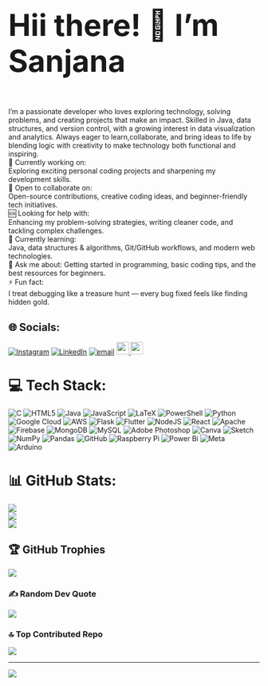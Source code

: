 <h1 style="font-size: 60px; font-weight: bold;">Hii there! 👋 I’m Sanjana</h1>
<br>I’m a passionate developer who loves exploring technology, solving problems, and creating projects that make an impact. Skilled in Java, data structures, and version control, with a growing interest in data visualization and analytics. Always eager to learn,collaborate, and bring ideas to life by blending logic with creativity to make technology both functional and inspiring.<br> 🔭 Currently working on:<br>Exploring exciting personal coding projects and sharpening my development skills.<br>🤝 Open to collaborate on:<br>Open-source contributions, creative coding ideas, and beginner-friendly tech initiatives.<br>🆘 Looking for help with:<br>Enhancing my problem-solving strategies, writing cleaner code, and tackling complex challenges.<br>🌱 Currently learning:<br>Java, data structures & algorithms, Git/GitHub workflows, and modern web technologies.<br>💬 Ask me about: Getting started in programming, basic coding tips, and the best resources for beginners.<br>⚡ Fun fact:<br>I treat debugging like a treasure hunt — every bug fixed feels like finding hidden gold.

## 🌐 Socials:
[![Instagram](https://img.shields.io/badge/Instagram-%23E4405F.svg?logo=Instagram&logoColor=white)](https://instagram.com/sanj_ana27_02) [![LinkedIn](https://img.shields.io/badge/LinkedIn-%230077B5.svg?logo=linkedin&logoColor=white)](https://linkedin.com/in/sanjana-n-a99b35371) [![email](https://img.shields.io/badge/Email-D14836?logo=gmail&logoColor=white)](mailto:eng22cs0151@dsu.edu.in) 
<a href="https://leetcode.com/YOUR_LEETCODE_USERNAME/">
  <img height="25" src="https://img.shields.io/badge/LeetCode-FFA116?style=for-the-badge&logo=leetcode&logoColor=black">
</a>
<a href="https://auth.geeksforgeeks.org/user/YOUR_GFG_USERNAME/profile">
  <img height="25" src="https://img.shields.io/badge/GeeksforGeeks-2F8D46?style=for-the-badge&logo=geeksforgeeks&logoColor=white">
</a>





# 💻 Tech Stack:
![C](https://img.shields.io/badge/c-%2300599C.svg?style=for-the-badge&logo=c&logoColor=white) ![HTML5](https://img.shields.io/badge/html5-%23E34F26.svg?style=for-the-badge&logo=html5&logoColor=white) ![Java](https://img.shields.io/badge/java-%23ED8B00.svg?style=for-the-badge&logo=openjdk&logoColor=white) ![JavaScript](https://img.shields.io/badge/javascript-%23323330.svg?style=for-the-badge&logo=javascript&logoColor=%23F7DF1E) ![LaTeX](https://img.shields.io/badge/latex-%23008080.svg?style=for-the-badge&logo=latex&logoColor=white) ![PowerShell](https://img.shields.io/badge/PowerShell-%235391FE.svg?style=for-the-badge&logo=powershell&logoColor=white) ![Python](https://img.shields.io/badge/python-3670A0?style=for-the-badge&logo=python&logoColor=ffdd54) ![Google Cloud](https://img.shields.io/badge/GoogleCloud-%234285F4.svg?style=for-the-badge&logo=google-cloud&logoColor=white) ![AWS](https://img.shields.io/badge/AWS-%23FF9900.svg?style=for-the-badge&logo=amazon-aws&logoColor=white) ![Flask](https://img.shields.io/badge/flask-%23000.svg?style=for-the-badge&logo=flask&logoColor=white) ![Flutter](https://img.shields.io/badge/Flutter-%2302569B.svg?style=for-the-badge&logo=Flutter&logoColor=white) ![NodeJS](https://img.shields.io/badge/node.js-6DA55F?style=for-the-badge&logo=node.js&logoColor=white) ![React](https://img.shields.io/badge/react-%2320232a.svg?style=for-the-badge&logo=react&logoColor=%2361DAFB) ![Apache](https://img.shields.io/badge/apache-%23D42029.svg?style=for-the-badge&logo=apache&logoColor=white) ![Firebase](https://img.shields.io/badge/firebase-a08021?style=for-the-badge&logo=firebase&logoColor=ffcd34) ![MongoDB](https://img.shields.io/badge/MongoDB-%234ea94b.svg?style=for-the-badge&logo=mongodb&logoColor=white) ![MySQL](https://img.shields.io/badge/mysql-4479A1.svg?style=for-the-badge&logo=mysql&logoColor=white) ![Adobe Photoshop](https://img.shields.io/badge/adobe%20photoshop-%2331A8FF.svg?style=for-the-badge&logo=adobe%20photoshop&logoColor=white) ![Canva](https://img.shields.io/badge/Canva-%2300C4CC.svg?style=for-the-badge&logo=Canva&logoColor=white) ![Sketch](https://img.shields.io/badge/Sketch-FFB387?style=for-the-badge&logo=sketch&logoColor=black) ![NumPy](https://img.shields.io/badge/numpy-%23013243.svg?style=for-the-badge&logo=numpy&logoColor=white) ![Pandas](https://img.shields.io/badge/pandas-%23150458.svg?style=for-the-badge&logo=pandas&logoColor=white) ![GitHub](https://img.shields.io/badge/github-%23121011.svg?style=for-the-badge&logo=github&logoColor=white) ![Raspberry Pi](https://img.shields.io/badge/-Raspberry_Pi-C51A4A?style=for-the-badge&logo=Raspberry-Pi) ![Power Bi](https://img.shields.io/badge/power_bi-F2C811?style=for-the-badge&logo=powerbi&logoColor=black) ![Meta](https://img.shields.io/badge/Meta-%230467DF.svg?style=for-the-badge&logo=Meta&logoColor=white) ![Arduino](https://img.shields.io/badge/-Arduino-00979D?style=for-the-badge&logo=Arduino&logoColor=white)
# 📊 GitHub Stats:
![](https://github-readme-stats.vercel.app/api?username=eng22cs0151-tech&theme=default&hide_border=false&include_all_commits=false&count_private=false)<br/>
![](https://nirzak-streak-stats.vercel.app/?user=eng22cs0151-tech&theme=default&hide_border=false)<br/>
![](https://github-readme-stats.vercel.app/api/top-langs/?username=eng22cs0151-tech&theme=default&hide_border=false&include_all_commits=false&count_private=false&layout=compact)

## 🏆 GitHub Trophies
![](https://github-profile-trophy.vercel.app/?username=eng22cs0151-tech&theme=radical&no-frame=false&no-bg=true&margin-w=4)

### ✍️ Random Dev Quote
![](https://quotes-github-readme.vercel.app/api?type=horizontal&theme=radical)

### 🔝 Top Contributed Repo
![](https://github-contributor-stats.vercel.app/api?username=eng22cs0151-tech&limit=5&theme=dark&combine_all_yearly_contributions=true)

---
[![](https://visitcount.itsvg.in/api?id=eng22cs0151-tech&icon=0&color=0)](https://visitcount.itsvg.in)

<!-- Proudly created with GPRM ( https://gprm.itsvg.in ) -->
